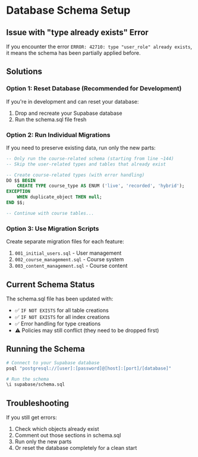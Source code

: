 # Database Schema Setup

## Issue with "type already exists" Error

If you encounter the error `ERROR: 42710: type "user_role" already exists`, it means the schema has been partially applied before. 

## Solutions

### Option 1: Reset Database (Recommended for Development)
If you're in development and can reset your database:

1. Drop and recreate your Supabase database
2. Run the schema.sql file fresh

### Option 2: Run Individual Migrations
If you need to preserve existing data, run only the new parts:

```sql
-- Only run the course-related schema (starting from line ~144)
-- Skip the user-related types and tables that already exist

-- Create course-related types (with error handling)
DO $$ BEGIN
    CREATE TYPE course_type AS ENUM ('live', 'recorded', 'hybrid');
EXCEPTION
    WHEN duplicate_object THEN null;
END $$;

-- Continue with course tables...
```

### Option 3: Use Migration Scripts
Create separate migration files for each feature:

1. `001_initial_users.sql` - User management
2. `002_course_management.sql` - Course system
3. `003_content_management.sql` - Course content

## Current Schema Status

The schema.sql file has been updated with:
- ✅ `IF NOT EXISTS` for all table creations
- ✅ `IF NOT EXISTS` for all index creations  
- ✅ Error handling for type creations
- ⚠️ Policies may still conflict (they need to be dropped first)

## Running the Schema

```bash
# Connect to your Supabase database
psql "postgresql://[user]:[password]@[host]:[port]/[database]"

# Run the schema
\i supabase/schema.sql
```

## Troubleshooting

If you still get errors:
1. Check which objects already exist
2. Comment out those sections in schema.sql
3. Run only the new parts
4. Or reset the database completely for a clean start